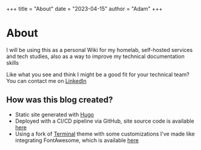 +++
title = "About"
date = "2023-04-15"
author = "Adam"
+++

# About
I will be using this as a personal Wiki for my homelab, self-hosted services and tech studies, also as a way to improve my technical documentation skills

Like what you see and think I might be a good fit for your technical team? You can contact me on [LinkedIn](https://www.linkedin.com/in/adam-rogers-098466258/)

## How was this blog created?
- Static site generated with [Hugo](https://gohugo.io/)
- Deployed with a CI/CD pipeline via GitHub, site source code is available [here](https://github.com/addzey/addzey.dev)
- Using a fork of [Terminal](https://github.com/panr/hugo-theme-terminal) theme with some customizations I've made like integrating FontAwesome, which is available [here](https://github.com/addzey/hugo-theme-terminal)